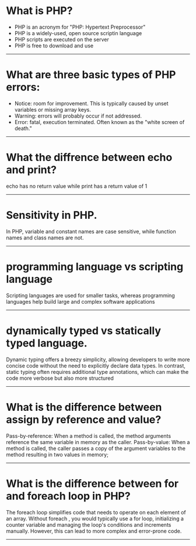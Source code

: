 # What is PHP?

- PHP is an acronym for "PHP: Hypertext Preprocessor"
- PHP is a widely-used, open source scriptin language
- PHP scripts are executed on the server
- PHP is free to download and use

<hr>

# What are three basic types of PHP errors:

- Notice: room for improvement. This is typically caused by unset variables or missing array keys.
- Warning: errors will probably occur if not addressed.
- Error: fatal, execution terminated. Often known as the "white screen of death."

<hr>

# What the diffrence between echo and print?

echo has no return value while print has a return value of 1

<hr>

# Sensitivity in PHP.

In PHP, variable and constant names are case sensitive, while function names and class names are not.

<hr>

# programming language vs scripting language

Scripting languages are used for smaller tasks, whereas programming languages help build large and complex software applications

<hr>

# dynamically typed vs statically typed language.

Dynamic typing offers a breezy simplicity, allowing developers to write more concise code without the need to explicitly declare data types. In contrast, static typing often requires additional type annotations, which can make the code more verbose but also more structured

<hr>

# What is the difference between assign by reference and value?

Pass-by-reference: When a method is called, the method arguments reference the same variable in memory as the caller. Pass-by-value: When a method is called, the caller passes a copy of the argument variables to the method resulting in two values in memory;

<hr>

# What is the difference between for and foreach loop in PHP?

The foreach loop simplifies code that needs to operate on each element of an array. Without foreach , you would typically use a for loop, initializing a counter variable and managing the loop's conditions and increments manually. However, this can lead to more complex and error-prone code.

<hr>
